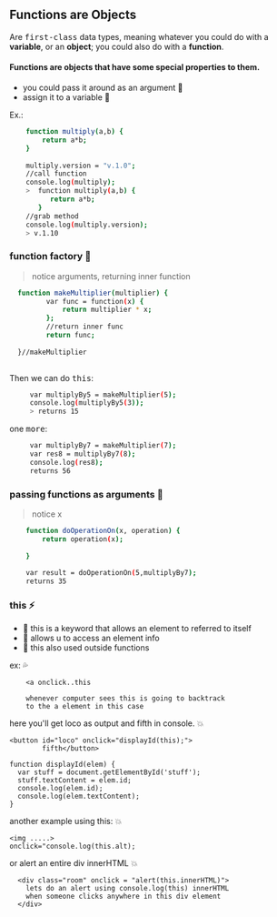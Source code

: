 ## Functions are Objects
Are <kbd>first-class</kbd> data types, meaning whatever you
could do with a **variable**, or an **object**; you could
also do with a **function**.         

#### Functions are objects that have some special properties to them.

- you could pass it around as an argument :rocket:
- assign it to a variable :rocket:

Ex.:
```sh
    function multiply(a,b) {
        return a*b;
    }
    
    multiply.version = "v.1.0";
    //call function
    console.log(multiply);
    >  function multiply(a,b) {
          return a*b;
       }
    //grab method
    console.log(multiply.version);
    > v.1.10
```
    
### function factory :card_index:
> notice arguments, returning inner function

```sh
  function makeMultiplier(multiplier) {
         var func = function(x) {
             return multiplier * x;
         };
         //return inner func
         return func;
        
  }//makeMultiplier
  
```     
Then we can do <kbd>this</kbd>:
 
```sh 
     var multiplyBy5 = makeMultiplier(5);
     console.log(multiplyBy5(3));
     > returns 15
```

one <kbd>more</kbd>:

```sh
     var multiplyBy7 = makeMultiplier(7);
     var res8 = multiplyBy7(8);
     console.log(res8);
     returns 56
```

### passing functions as arguments :memo:
> notice x

```sh
    function doOperationOn(x, operation) {
        return operation(x);
 
    }
    
    var result = doOperationOn(5,multiplyBy7);
    returns 35     
```  


### this :zap:

- :rooster: this is a keyword that allows an element to referred
  to itself
- :rooster: allows u to access an element info
- :rooster: this also used outside functions

ex:   :sweat_drops:
````
    <a onclick..this
    
    whenever computer sees this is going to backtrack
    to the a element in this case
````

here you'll get loco as output and fifth in console.  :boom:


````
<button id="loco" onclick="displayId(this);">
        fifth</button>
````

````
function displayId(elem) {
  var stuff = document.getElementById('stuff');
  stuff.textContent = elem.id;
  console.log(elem.id);
  console.log(elem.textContent);
}
````

another example using this: :boom:


````
<img .....>
onclick="console.log(this.alt);

````

or alert an entire div innerHTML  :boom:
````
  <div class="room" onclick = "alert(this.innerHTML)">
    lets do an alert using console.log(this) innerHTML
    when someone clicks anywhere in this div element
  </div>

````
  
